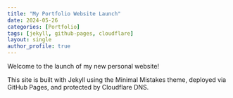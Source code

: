 ```yaml
---
title: "My Portfolio Website Launch"
date: 2024-05-26
categories: [Portfolio]
tags: [jekyll, github-pages, cloudflare]
layout: single
author_profile: true
---
```


Welcome to the launch of my new personal website!

This site is built with Jekyll using the Minimal Mistakes theme, deployed via GitHub Pages, and protected by Cloudflare DNS.
